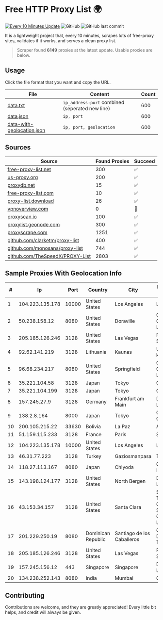 
# Free HTTP Proxy List 🌍

[![Every 10 Minutes Update](https://github.com/mertguvencli/http-proxy-list/actions/workflows/main.yml/badge.svg?branch=main)](https://github.com/mertguvencli/http-proxy-list/actions/workflows/main.yml)
![GitHub](https://img.shields.io/github/license/mertguvencli/http-proxy-list)
![GitHub last commit](https://img.shields.io/github/last-commit/mertguvencli/http-proxy-list)

It is a lightweight project that, every 10 minutes, scrapes lots of free-proxy sites, validates if it works, and serves a clean proxy list.


> Scraper found **6149** proxies at the latest update. Usable proxies are below.

## Usage

Click the file format that you want and copy the URL.


|File|Content|Count|
|----|-------|-----|
|[data.txt](https://raw.githubusercontent.com/mertguvencli/http-proxy-list/main/proxy-list/data.txt)|`ip_address:port` combined (seperated new line)|600|
|[data.json](https://raw.githubusercontent.com/mertguvencli/http-proxy-list/main/proxy-list/data.json)|`ip, port`|600|
|[data-with-geolocation.json](https://raw.githubusercontent.com/mertguvencli/http-proxy-list/main/proxy-list/data-with-geolocation.json)|`ip, port, geolocation`|600|

## Sources

|Source|Found Proxies|Succeed|
|------|-------------|-------|
|[free-proxy-list.net](https://free-proxy-list.net)|300|✅|
|[us-proxy.org](https://www.us-proxy.org)|200|✅|
|[proxydb.net](http://proxydb.net)|15|✅|
|[free-proxy-list.com](https://free-proxy-list.com/?page=&port=&type%5B%5D=http&type%5B%5D=https&up_time=0&search=Search)|10|✅|
|[proxy-list.download](https://www.proxy-list.download/HTTP)|26|✅|
|[vpnoverview.com](https://vpnoverview.com/privacy/anonymous-browsing/free-proxy-servers)|0|🚫|
|[proxyscan.io](https://www.proxyscan.io)|100|✅|
|[proxylist.geonode.com](https://proxylist.geonode.com/api/proxy-list?limit=300&page=1&sort_by=lastChecked&sort_type=desc&protocols=http,https)|300|✅|
|[proxyscrape.com](https://api.proxyscrape.com/v2/?request=displayproxies&protocol=http&timeout=10000&country=all&ssl=all&anonymity=all)|1251|✅|
|[github.com/clarketm/proxy-list](https://raw.githubusercontent.com/clarketm/proxy-list/master/proxy-list-raw.txt)|400|✅|
|[github.com/monosans/proxy-list](https://raw.githubusercontent.com/monosans/proxy-list/main/proxies/http.txt)|744|✅|
|[github.com/TheSpeedX/PROXY-List](https://raw.githubusercontent.com/TheSpeedX/PROXY-List/master/http.txt)|2803|✅|


## Sample Proxies With Geolocation Info

|#|Ip|Port|Country|City|Internet Service Provider|
|-|--|----|-------|----|-------------------------|
|1|104.223.135.178|10000|United States|Los Angeles|LayerHost|
|2|50.238.158.12|8080|United States|Doraville|Comcast Cable Communications, LLC|
|3|205.185.126.246|3128|United States|Las Vegas|FranTech Solutions|
|4|92.62.141.219|3128|Lithuania|Kaunas|UAB "Baltnetos komunikacijos"|
|5|96.68.234.217|8080|United States|Springfield|Comcast Cable Communications, LLC|
|6|35.221.104.58|3128|Japan|Tokyo|Google LLC|
|7|35.221.104.199|3128|Japan|Tokyo|Google LLC|
|8|157.245.27.9|3128|Germany|Frankfurt am Main|DigitalOcean, LLC|
|9|138.2.8.164|8000|Japan|Tokyo|Oracle Corporation|
|10|200.105.215.22|33630|Bolivia|La Paz|AXS Bolivia S. A.|
|11|51.159.115.233|3128|France|Paris|SCALEWAY|
|12|104.223.135.178|10000|United States|Los Angeles|LayerHost|
|13|46.31.77.223|3128|Turkey|Gaziosmanpasa|Talha Bogaz|
|14|118.27.113.167|8080|Japan|Chiyoda|GMO Internet, Inc.|
|15|143.198.124.177|3128|United States|North Bergen|DigitalOcean, LLC|
|16|43.153.34.157|3128|United States|Santa Clara|Shenzhen Tencent Computer Systems Company Limited|
|17|201.229.250.19|8080|Dominican Republic|Santiago de los Caballeros|Compañía Dominicana de Teléfonos S. A.|
|18|205.185.126.246|3128|United States|Las Vegas|FranTech Solutions|
|19|157.245.156.12|443|Singapore|Singapore|DigitalOcean, LLC|
|20|134.238.252.143|8080|India|Mumbai|Google LLC|



## Contributing

Contributions are welcome, and they are greatly appreciated! Every
little bit helps, and credit will always be given.

